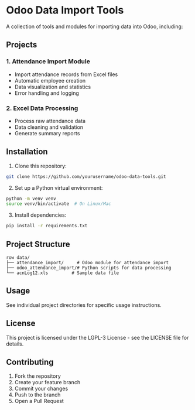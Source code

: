 # Odoo Data Import Tools

A collection of tools and modules for importing data into Odoo, including:

## Projects

### 1. Attendance Import Module
- Import attendance records from Excel files
- Automatic employee creation
- Data visualization and statistics
- Error handling and logging

### 2. Excel Data Processing
- Process raw attendance data
- Data cleaning and validation
- Generate summary reports

## Installation

1. Clone this repository:
```bash
git clone https://github.com/yourusername/odoo-data-tools.git
```

2. Set up a Python virtual environment:
```bash
python -m venv venv
source venv/bin/activate  # On Linux/Mac
```

3. Install dependencies:
```bash
pip install -r requirements.txt
```

## Project Structure

```
row data/
├── attendance_import/     # Odoo module for attendance import
├── odoo_attendance_import/# Python scripts for data processing
└── acnLog12.xls         # Sample data file
```

## Usage

See individual project directories for specific usage instructions.

## License

This project is licensed under the LGPL-3 License - see the LICENSE file for details.

## Contributing

1. Fork the repository
2. Create your feature branch
3. Commit your changes
4. Push to the branch
5. Open a Pull Request
